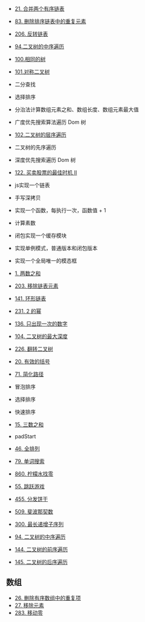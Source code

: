 - [21. 合并两个有序链表](https://leetcode-cn.com/problems/merge-two-sorted-lists/)  
- [83. 删除排序链表中的重复元素](https://leetcode-cn.com/problems/remove-duplicates-from-sorted-list/)  
- [206. 反转链表](https://leetcode-cn.com/problems/reverse-linked-list/)   
- [94.二叉树的中序遍历](https://leetcode-cn.com/problems/binary-tree-inorder-traversal/)  
- [100.相同的树](https://leetcode-cn.com/problems/same-tree/)  
-  [101.对称二叉树](https://leetcode-cn.com/problems/symmetric-tree/)  
- 二分查找 
- 选择排序 
- 分治法计算数组元素之和、数组长度、数组元素最大值
- 广度优先搜索算法遍历 Dom 树
- [102.二叉树的层序遍历](https://leetcode-cn.com/problems/binary-tree-level-order-traversal/)
- 二叉树的先序遍历
- 深度优先搜索遍历 Dom 树
- [122. 买卖股票的最佳时机 II](https://leetcode-cn.com/problems/best-time-to-buy-and-sell-stock-ii/)
- js实现一个链表
- 手写深拷贝
- 实现一个函数，每执行一次，函数值 + 1
- 计算素数
- 闭包实现一个缓存模块
- 实现单例模式，普通版本和闭包版本
- 实现一个全局唯一的模态框


- [1. 两数之和](https://leetcode-cn.com/problems/two-sum/)
- [203. 移除链表元素](https://leetcode-cn.com/problems/remove-linked-list-elements/)
- [141. 环形链表](https://leetcode-cn.com/problems/linked-list-cycle/submissions/)
- [231. 2 的幂](https://leetcode-cn.com/problems/power-of-two/)
- [136. 只出现一次的数字](https://leetcode-cn.com/problems/single-number/)
- [104. 二叉树的最大深度](https://leetcode-cn.com/problems/maximum-depth-of-binary-tree/) 
- [226. 翻转二叉树](https://leetcode-cn.com/problems/invert-binary-tree/)
- [20. 有效的括号](https://leetcode-cn.com/problems/valid-parentheses/)
- [71. 简化路径](https://leetcode-cn.com/problems/simplify-path/)
- 冒泡排序
- 选择排序
- 快速排序
- [15. 三数之和](https://leetcode-cn.com/problems/3sum/)
- padStart
- [46. 全排列](https://leetcode-cn.com/problems/permutations/)
- [79. 单词搜索](https://leetcode-cn.com/problems/word-search/)
- [860. 柠檬水找零](https://leetcode-cn.com/problems/lemonade-change/)
- [55. 跳跃游戏](https://leetcode-cn.com/problems/jump-game/)
- [455. 分发饼干](https://leetcode-cn.com/problems/assign-cookies/)
- [509. 斐波那契数](https://leetcode-cn.com/problems/fibonacci-number/)
- [300. 最长递增子序列](https://leetcode-cn.com/problems/longest-increasing-subsequence/)
- [94. 二叉树的中序遍历](https://leetcode-cn.com/problems/binary-tree-inorder-traversal/)
- [144. 二叉树的前序遍历](https://leetcode-cn.com/problems/binary-tree-preorder-traversal/)
- [145. 二叉树的后序遍历](https://leetcode-cn.com/problems/binary-tree-postorder-traversal/)

## 数组

- [26. 删除有序数组中的重复项](https://leetcode-cn.com/problems/remove-duplicates-from-sorted-array/)
- [27. 移除元素](https://leetcode-cn.com/problems/remove-element/)
- [283. 移动零](https://leetcode-cn.com/problems/move-zeroes/)